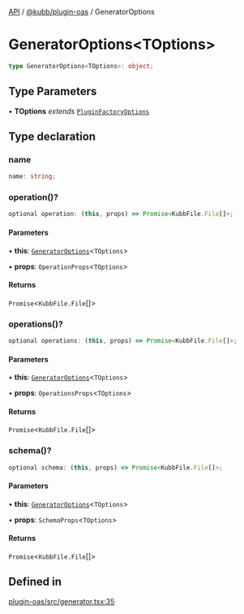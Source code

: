 [API](../../../packages.md) / [@kubb/plugin-oas](../index.md) / GeneratorOptions

# GeneratorOptions\<TOptions\>

```ts
type GeneratorOptions<TOptions>: object;
```

## Type Parameters

• **TOptions** *extends* [`PluginFactoryOptions`](../../core/type-aliases/PluginFactoryOptions.md)

## Type declaration

### name

```ts
name: string;
```

### operation()?

```ts
optional operation: (this, props) => Promise<KubbFile.File[]>;
```

#### Parameters

• **this**: [`GeneratorOptions`](GeneratorOptions.md)\<`TOptions`\>

• **props**: `OperationProps`\<`TOptions`\>

#### Returns

`Promise`\<`KubbFile.File`[]\>

### operations()?

```ts
optional operations: (this, props) => Promise<KubbFile.File[]>;
```

#### Parameters

• **this**: [`GeneratorOptions`](GeneratorOptions.md)\<`TOptions`\>

• **props**: `OperationsProps`\<`TOptions`\>

#### Returns

`Promise`\<`KubbFile.File`[]\>

### schema()?

```ts
optional schema: (this, props) => Promise<KubbFile.File[]>;
```

#### Parameters

• **this**: [`GeneratorOptions`](GeneratorOptions.md)\<`TOptions`\>

• **props**: `SchemaProps`\<`TOptions`\>

#### Returns

`Promise`\<`KubbFile.File`[]\>

## Defined in

[plugin-oas/src/generator.tsx:35](https://github.com/kubb-project/kubb/blob/dcebbafbee668a7722775212bce85eec29e39573/packages/plugin-oas/src/generator.tsx#L35)
